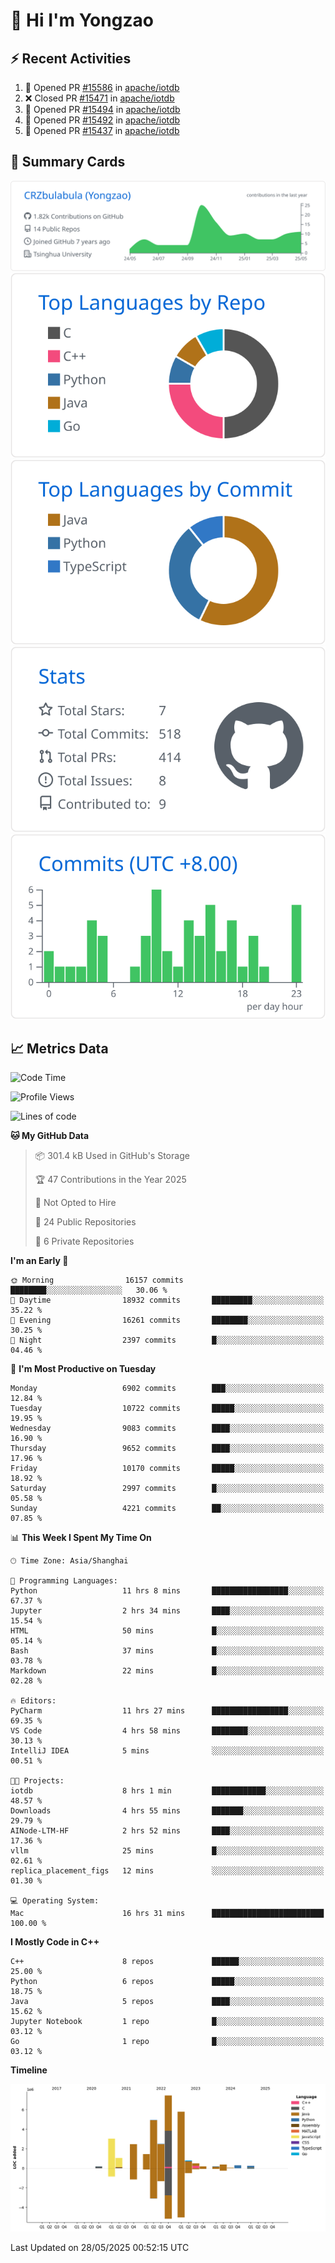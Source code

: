 # 👋 Hi I'm Yongzao

## ⚡ Recent Activities
<!--START_SECTION:activity-->
1. 💪 Opened PR [#15586](https://github.com/apache/iotdb/pull/15586) in [apache/iotdb](https://github.com/apache/iotdb)
2. ❌ Closed PR [#15471](https://github.com/apache/iotdb/pull/15471) in [apache/iotdb](https://github.com/apache/iotdb)
3. 💪 Opened PR [#15494](https://github.com/apache/iotdb/pull/15494) in [apache/iotdb](https://github.com/apache/iotdb)
4. 💪 Opened PR [#15492](https://github.com/apache/iotdb/pull/15492) in [apache/iotdb](https://github.com/apache/iotdb)
5. 💪 Opened PR [#15437](https://github.com/apache/iotdb/pull/15437) in [apache/iotdb](https://github.com/apache/iotdb)
<!--END_SECTION:activity-->

## 🎑 Summary Cards

[![](https://raw.githubusercontent.com/CRZbulabula/CRZbulabula/main/profile-summary-card-output/github/0-profile-details.svg)](https://github.com/vn7n24fzkq/github-profile-summary-cards)
[![](https://raw.githubusercontent.com/CRZbulabula/CRZbulabula/main/profile-summary-card-output/github/1-repos-per-language.svg)](https://github.com/vn7n24fzkq/github-profile-summary-cards) [![](https://raw.githubusercontent.com/CRZbulabula/CRZbulabula/main/profile-summary-card-output/github/2-most-commit-language.svg)](https://github.com/vn7n24fzkq/github-profile-summary-cards)
[![](https://raw.githubusercontent.com/CRZbulabula/CRZbulabula/main/profile-summary-card-output/github/3-stats.svg)](https://github.com/vn7n24fzkq/github-profile-summary-cards) [![](https://raw.githubusercontent.com/CRZbulabula/CRZbulabula/main/profile-summary-card-output/github/4-productive-time.svg)](https://github.com/vn7n24fzkq/github-profile-summary-cards)

## 📈 Metrics Data

<!--START_SECTION:waka-->
![Code Time](http://img.shields.io/badge/Code%20Time-883%20hrs%2043%20mins-blue)

![Profile Views](http://img.shields.io/badge/Profile%20Views-0-blue)

![Lines of code](https://img.shields.io/badge/From%20Hello%20World%20I%27ve%20Written-31.3%20million%20lines%20of%20code-blue)

**🐱 My GitHub Data** 

> 📦 301.4 kB Used in GitHub's Storage 
 > 
> 🏆 47 Contributions in the Year 2025
 > 
> 🚫 Not Opted to Hire
 > 
> 📜 24 Public Repositories 
 > 
> 🔑 6 Private Repositories 
 > 
**I'm an Early 🐤** 

```text
🌞 Morning                16157 commits       ████████░░░░░░░░░░░░░░░░░   30.06 % 
🌆 Daytime                18932 commits       █████████░░░░░░░░░░░░░░░░   35.22 % 
🌃 Evening                16261 commits       ████████░░░░░░░░░░░░░░░░░   30.25 % 
🌙 Night                  2397 commits        █░░░░░░░░░░░░░░░░░░░░░░░░   04.46 % 
```
📅 **I'm Most Productive on Tuesday** 

```text
Monday                   6902 commits        ███░░░░░░░░░░░░░░░░░░░░░░   12.84 % 
Tuesday                  10722 commits       █████░░░░░░░░░░░░░░░░░░░░   19.95 % 
Wednesday                9083 commits        ████░░░░░░░░░░░░░░░░░░░░░   16.90 % 
Thursday                 9652 commits        ████░░░░░░░░░░░░░░░░░░░░░   17.96 % 
Friday                   10170 commits       █████░░░░░░░░░░░░░░░░░░░░   18.92 % 
Saturday                 2997 commits        █░░░░░░░░░░░░░░░░░░░░░░░░   05.58 % 
Sunday                   4221 commits        ██░░░░░░░░░░░░░░░░░░░░░░░   07.85 % 
```


📊 **This Week I Spent My Time On** 

```text
🕑︎ Time Zone: Asia/Shanghai

💬 Programming Languages: 
Python                   11 hrs 8 mins       █████████████████░░░░░░░░   67.37 % 
Jupyter                  2 hrs 34 mins       ████░░░░░░░░░░░░░░░░░░░░░   15.54 % 
HTML                     50 mins             █░░░░░░░░░░░░░░░░░░░░░░░░   05.14 % 
Bash                     37 mins             █░░░░░░░░░░░░░░░░░░░░░░░░   03.78 % 
Markdown                 22 mins             █░░░░░░░░░░░░░░░░░░░░░░░░   02.28 % 

🔥 Editors: 
PyCharm                  11 hrs 27 mins      █████████████████░░░░░░░░   69.35 % 
VS Code                  4 hrs 58 mins       ████████░░░░░░░░░░░░░░░░░   30.13 % 
IntelliJ IDEA            5 mins              ░░░░░░░░░░░░░░░░░░░░░░░░░   00.51 % 

🐱‍💻 Projects: 
iotdb                    8 hrs 1 min         ████████████░░░░░░░░░░░░░   48.57 % 
Downloads                4 hrs 55 mins       ███████░░░░░░░░░░░░░░░░░░   29.79 % 
AINode-LTM-HF            2 hrs 52 mins       ████░░░░░░░░░░░░░░░░░░░░░   17.36 % 
vllm                     25 mins             █░░░░░░░░░░░░░░░░░░░░░░░░   02.61 % 
replica_placement_figs   12 mins             ░░░░░░░░░░░░░░░░░░░░░░░░░   01.30 % 

💻 Operating System: 
Mac                      16 hrs 31 mins      █████████████████████████   100.00 % 
```

**I Mostly Code in C++** 

```text
C++                      8 repos             ██████░░░░░░░░░░░░░░░░░░░   25.00 % 
Python                   6 repos             █████░░░░░░░░░░░░░░░░░░░░   18.75 % 
Java                     5 repos             ████░░░░░░░░░░░░░░░░░░░░░   15.62 % 
Jupyter Notebook         1 repo              █░░░░░░░░░░░░░░░░░░░░░░░░   03.12 % 
Go                       1 repo              █░░░░░░░░░░░░░░░░░░░░░░░░   03.12 % 
```



**Timeline**

![Lines of Code chart](https://raw.githubusercontent.com/CRZbulabula/CRZbulabula/main/assets/bar_graph.png)


 Last Updated on 28/05/2025 00:52:15 UTC
<!--END_SECTION:waka-->

